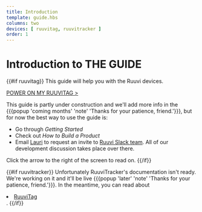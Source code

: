 ```yaml
---
title: Introduction
template: guide.hbs
columns: two
devices: [ ruuvitag, ruuvitracker ]
order: 1
---
```


# Introduction to THE GUIDE
{{#if ruuvitag}}
This guide will help you with the Ruuvi devices.

[POWER ON MY RUUVITAG >](/guide/getting-started/start/ruuvitag)

This guide is partly under construction and we'll add more info in the {{{popup 'coming months' 'note' 'Thanks for your patience, friend.'}}}, but for now the best way to use the guide is:
- Go through _Getting Started_
- Check out _How to Build a Product_
- Email [Lauri](mailto:lauri@ruuvi.com) to request an invite to [Ruuvi Slack team](http://ruuvi.com/blog/ruuvi-slack-com.html). All of our development discussion takes place over there.

Click the arrow to the right of the screen to read on.
{{/if}}

{{#if ruuvitracker}}
Unfortunately RuuviTracker's documentation isn't ready. We're working on it and it'll be live {{{popup 'later' 'note' 'Thanks for your patience, friend.'}}}. In the meantime, you can read about <a href="/guide/getting-started/intro/ruuvitag"><li class="device" id="ruuvitag">RuuviTag</li></a>. 
{{/if}}